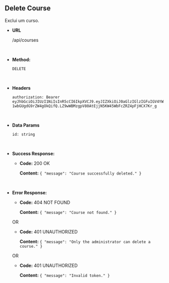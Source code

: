 ## **Delete Course**

Exclui um curso.

- **URL**

  /api/courses

</br>

- **Method:**

  `DELETE`

</br>

- **Headers**

  `authorization: Bearer eyJhbGciOiJIUzI1NiIsInR5cCI6IkpXVCJ9.eyJIZXkiOiJ0aGlzIGlzIGFuIGV4YW1wbGUgdG9rZW4gOkQifQ.LZ9wWBMzgpV80AtEjjN5KW45WbFcZRZ4pFjHCX7Kr_g`

</br>

- **Data Params**

  `id: string`

</br>

- **Success Response:**

  - **Code:** 200 OK

    **Content:** `{ "message": "Course successfully deleted." }`

</br>

- **Error Response:**

  - **Code:** 404 NOT FOUND

    **Content:** `{ "message": "Course not found." }`

  OR

  - **Code:** 401 UNAUTHORIZED

    **Content:** `{ "message": "Only the administrator can delete a course." }`

  OR

  - **Code:** 401 UNAUTHORIZED

    **Content:** `{ "message": "Invalid token." }`
